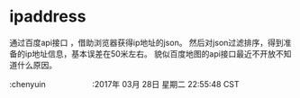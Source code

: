# ipaddress
通过百度api接口 ，借助浏览器获得ip地址的json。 
然后对json过滤排序，得到准备的ip地址信息，基本误差在50米左右。 
貌似百度地图的api接口最近不开放不知道什么原因。                          




:chenyuin                     
:2017年 03月 28日 星期二 22:55:48 CST 
